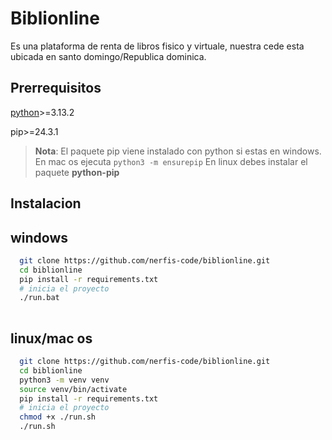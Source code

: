 
# Biblionline

Es una plataforma de renta de libros fisico y virtuale, nuestra cede esta ubicada en santo domingo/Republica dominica.





## Prerrequisitos

[python](https://www.python.org/downloads/)>=3.13.2

pip>=24.3.1
> **Nota**: El paquete pip viene instalado con python si estas en windows.
> En mac os ejecuta ```python3 -m ensurepip```
> En linux debes instalar el paquete **python-pip**
## Instalacion

## windows
```bash
  git clone https://github.com/nerfis-code/biblionline.git
  cd biblionline
  pip install -r requirements.txt
  # inicia el proyecto
  ./run.bat
  
```
## linux/mac os
```bash
  git clone https://github.com/nerfis-code/biblionline.git
  cd biblionline
  python3 -m venv venv
  source venv/bin/activate
  pip install -r requirements.txt
  # inicia el proyecto
  chmod +x ./run.sh
  ./run.sh
  
```
    